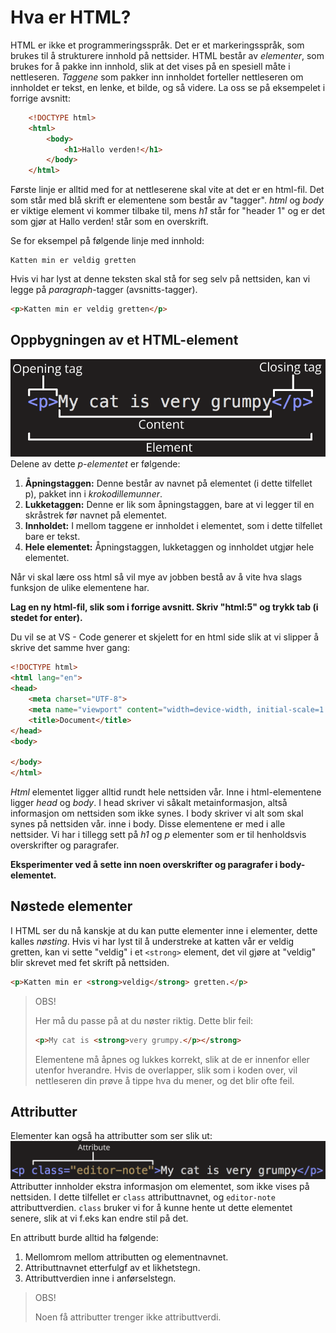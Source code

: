 # Hva er HTML?

HTML er ikke et programmeringsspråk.
Det er et markeringsspråk, som brukes til å strukturere innhold på nettsider.
HTML består av *elementer*, som brukes for å pakke inn innhold, slik at det vises på en spesiell måte i nettleseren.
*Taggene* som pakker inn innholdet forteller nettleseren om innholdet er tekst, en lenke, et bilde, og så videre.
La oss se på eksempelet i forrige avsnitt:
```HTML
    <!DOCTYPE html>
    <html>
        <body>
            <h1>Hallo verden!</h1>
        </body>
    </html>
```

Første linje er alltid med for at nettleserene skal vite at det er en html-fil. Det som står med blå skrift er elementene som består av "tagger". *html* og *body* er viktige element vi kommer tilbake til, mens *h1* står for "header 1" og er det som gjør at Hallo verden! står som en overskrift. 

Se for eksempel på følgende linje med innhold:

```
Katten min er veldig gretten
```
Hvis vi har lyst at denne teksten skal stå for seg selv på nettsiden, kan vi legge på *paragraph*-tagger (avsnitts-tagger).

```HTML
<p>Katten min er veldig gretten</p>
```

## Oppbygningen av et HTML-element

![Et HTML-element](tag.png)  
Delene av dette *p-elementet* er følgende:

1. **Åpningstaggen:** Denne består av navnet på elementet (i dette tilfellet p), pakket inn i *krokodillemunner*.
2. **Lukketaggen:** Denne er lik som åpningstaggen, bare at vi legger til en skråstrek før navnet på elementet.
3. **Innholdet:** I mellom taggene er innholdet i elementet, som i dette tilfellet bare er tekst.
4. **Hele elementet:** Åpningstaggen, lukketaggen og innholdet utgjør hele elementet.

Når vi skal lære oss html så vil mye av jobben bestå av å vite hva slags funksjon de ulike elementene har. 

**Lag en ny html-fil, slik som i forrige avsnitt. Skriv "html:5" og trykk tab (i stedet for enter).** 

Du vil se at VS - Code generer et skjelett for en html side slik at vi slipper å skrive det samme hver gang:

```HTML
<!DOCTYPE html>
<html lang="en">
<head>
    <meta charset="UTF-8">
    <meta name="viewport" content="width=device-width, initial-scale=1.0">
    <title>Document</title>
</head>
<body>
    
</body>
</html>
```

_Html_ elementet ligger alltid rundt hele nettsiden vår. Inne i html-elementene ligger _head_ og _body_. I head skriver vi såkalt metainformasjon, altså informasjon om nettsiden som ikke synes. I body skriver vi alt som skal synes på nettsiden vår. inne i body. Disse elementene er med i alle nettsider. Vi har i tillegg sett på _h1_ og _p_ elementer som er til henholdsvis overskrifter og paragrafer. 

**Eksperimenter ved å sette inn noen overskrifter og paragrafer i body-elementet.**

## Nøstede elementer

I HTML ser du nå kanskje at du kan putte elementer inne i elementer, dette kalles *nøsting*.
Hvis vi har lyst til å understreke at katten vår er veldig gretten, kan vi sette "veldig" i et `<strong>` element, det vil gjøre at "veldig" blir skrevet med fet skrift på nettsiden.

```HTML
<p>Katten min er <strong>veldig</strong> gretten.</p>
```

> OBS!
>
> Her må du passe på at du nøster riktig. Dette blir feil:
>
> ```HTML
> <p>My cat is <strong>very grumpy.</p></strong>
> ```
>
> Elementene må åpnes og lukkes korrekt, slik at de er innenfor eller utenfor hverandre.
> Hvis de overlapper, slik som i koden over, vil nettleseren din prøve å tippe hva du mener, og det blir ofte feil.


## Attributter

Elementer kan også ha attributter som ser slik ut:  
![HTML-element med attributt](attributt.png)  
Attributter innholder ekstra informasjon om elementet, som ikke vises på nettsiden.
I dette tilfellet er `class` attributtnavnet, og `editor-note` attributtverdien.
`class` bruker vi for å kunne hente ut dette elementet senere, slik at vi f.eks kan endre stil på det.  

En attributt burde alltid ha følgende:

1. Mellomrom mellom attributten og elementnavnet.
2. Attributtnavnet etterfulgf av et likhetstegn.
3. Attributtverdien inne i anførselstegn.

> OBS!
>
> Noen få attributter trenger ikke attributtverdi.



